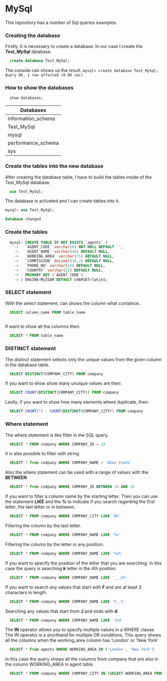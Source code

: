 # MySql

This repository has a number of Sql queries examples. 

### Creating the database

Firstly, it is necessary to create a database. In our case I create the ***Test_MySql*** database.

```sql
  create database Test_MySql;
```

The console can shows us the result.
``
mysql> create database Test_MySql;
Query OK, 1 row affected (0.00 sec)
``
### How to show the databases

```sql
  show databases;
```

|Databases|
|---------|
| information_schema |
| Test_MySql         |
| mysql              |
| performance_schema |
| sys  |


### Create the tables into the new database

After creating the database table, I have to build the tables inside of the Test_MySql database.

```sql
  use Test_MySql;
```
The database is activated and I can create tables into it.

```sql
mysql> use Test_MySql;

Database changed
```

### Create the tables


```sql
  mysql> CREATE TABLE IF NOT EXISTS `agents` (
    ->   `AGENT_CODE` varchar(6) NOT NULL DEFAULT '',
    ->   `AGENT_NAME` varchar(40) DEFAULT NULL,
    ->   `WORKING_AREA` varchar(35) DEFAULT NULL,
    ->   `COMMISSION` decimal(10,2) DEFAULT NULL,
    ->   `PHONE_NO` varchar(15) DEFAULT NULL,
    ->   `COUNTRY` varchar(25) DEFAULT NULL,
    ->   PRIMARY KEY (`AGENT_CODE`)
    -> ) ENGINE=MyISAM DEFAULT CHARSET=latin1;

```

### SELECT statement 

With the select statement, can shows the column what containce..

```sql
  SELECT column_name FROM table_name
  
```

If want to show all the columns then.

```sql
  SELECT * FROM table_name
```



### DISTINCT statement

The distinct statement selects only the unique values from the given column in the database table.

```sql
  SELECT DISTINCT(COMPANY_CITY) FROM company
```

If you want to show show many unuique values are then:

```sql
  SELECT COUNT(DISTINCT(COMPANY_CITY)) FROM company
```
Lastly, if you want to show how many elements where duplicate, then:

```sql
  SELECT COUNT(*) - COUNT(DISTINCT(COMPANY_CITY)) FROM company
```


### Where statement

The where statement is like filter in the SQL query. 

```sql
  SELECT * FROM company WHERE COMPANY_ID = 18
```

It is also possible to filter with string

```sql
  SELECT * from company WHERE COMPANY_NAME = 'Akas Foods'
```

Also the where statement can be used with a range of values with the **BETWEEN**

```sql
  SELECT * from company WHERE COMPANY_ID BETWEEN 16 AND 19
```

If you want to filter a column name by the starting letter. Then you can use the statement **LIKE** and the **%** to indicate if you search regarding the first letter, the last letter or in between. 

```sql
  SELECT * FROM company WHERE COMPANY_CITY LIKE 'B%'
```

Filtering the column by the last letter.

```sql
  SELECT * FROM company WHERE COMPANY_NAME LIKE '%s'
```

Filtering the column by the letter in any position. 

```sql
  SELECT * FROM company WHERE COMPANY_NAME LIKE '%s%'
```

If you want to specify the position of the letter that you are searching. In this case the query is searching ***k*** letter in the 4th position.

```sql
  SELECT * FROM company WHERE COMPANY_NAME LIKE '___k%'
```

If you want to search any values that start with ***F*** and are at least 3 characters in length.

```sql
  SELECT * FROM company WHERE COMPANY_NAME LIKE 'F__%'
```

Searching any values that start from **J** and ends with **d**

```sql
  SELECT * FROM company WHERE COMPANY_NAME LIKE 'J%d'
```

The **IN** operator allows you to specify multiple values in a WHERE clause. The IN operator is a shorthand for multiple OR conditions. This query shows all the columns when the working_area column has 'London' or 'New York' 

```sql
  SELECT * from agents WHERE WORKING_AREA IN ('London', 'New York') 
```

In this case the query shows all the columns from company that are also in the column WORKING_AREA in agent table.

```sql
  SELECT * FROM company WHERE COMPANY_CITY IN (SELECT WORKING_AREA FROM agents)
```



